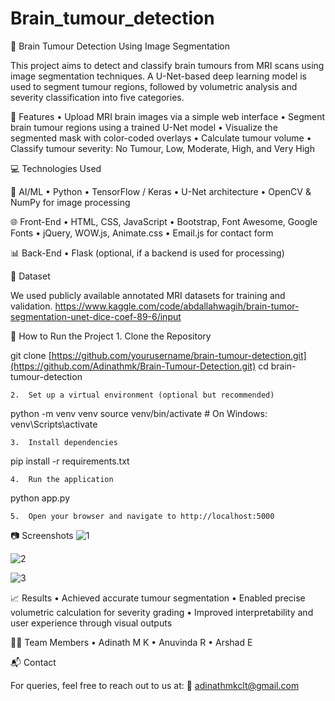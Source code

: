 # Brain_tumour_detection

🧠 Brain Tumour Detection Using Image Segmentation

This project aims to detect and classify brain tumours from MRI scans using image segmentation techniques. A U-Net-based deep learning model is used to segment tumour regions, followed by volumetric analysis and severity classification into five categories.

📌 Features
	•	Upload MRI brain images via a simple web interface
	•	Segment brain tumour regions using a trained U-Net model
	•	Visualize the segmented mask with color-coded overlays
	•	Calculate tumour volume
	•	Classify tumour severity: No Tumour, Low, Moderate, High, and Very High

💻 Technologies Used

🧠 AI/ML
	•	Python
	•	TensorFlow / Keras
	•	U-Net architecture
	•	OpenCV & NumPy for image processing

🌐 Front-End
	•	HTML, CSS, JavaScript
	•	Bootstrap, Font Awesome, Google Fonts
	•	jQuery, WOW.js, Animate.css
	•	Email.js for contact form

📊 Back-End
	•	Flask (optional, if a backend is used for processing)

📁 Dataset

We used publicly available annotated MRI datasets for training and validation. 
https://www.kaggle.com/code/abdallahwagih/brain-tumor-segmentation-unet-dice-coef-89-6/input

🚀 How to Run the Project
	1.	Clone the Repository

git clone [https://github.com/yourusername/brain-tumour-detection.git](https://github.com/Adinathmk/Brain-Tumour-Detection.git)
cd brain-tumour-detection


	2.	Set up a virtual environment (optional but recommended)

python -m venv venv
source venv/bin/activate   # On Windows: venv\Scripts\activate


	3.	Install dependencies

pip install -r requirements.txt


	4.	Run the application

python app.py



	5.	Open your browser and navigate to http://localhost:5000


📷 Screenshots
![1](https://github.com/user-attachments/assets/4a7dd795-12e2-4754-83c0-85db05258dfc)

![2](https://github.com/user-attachments/assets/d9974f55-0e95-4665-b089-8a38aaf45bfd)

![3](https://github.com/user-attachments/assets/92feba67-d55d-470a-a9bb-5bdda4ad5616)



📈 Results
	•	Achieved accurate tumour segmentation 
	•	Enabled precise volumetric calculation for severity grading
	•	Improved interpretability and user experience through visual outputs

👩‍💻 Team Members
	•	Adinath M K
	•	Anuvinda R
	•	Arshad E


📬 Contact

For queries, feel free to reach out to us at:
📧 adinathmkclt@gmail.com
